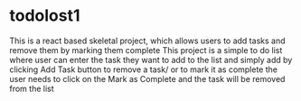 # todolost1
This is a react based skeletal project, which allows users to add tasks and remove them by marking them complete
This project is a simple to do list where user can enter the task they want to add to the list and simply add by clicking Add Task button
to remove a task/ or to mark it as complete the user needs to click on the Mark as Complete and the task will be removed from the list
